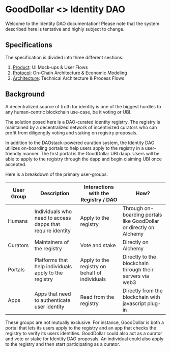 # GoodDollar <> Identity DAO

Welcome to the Identity DAO documentation! Please note that the system described here is tentative and highly subject to change.

## Specifications

The specification is divided into three different sections:

1. [Product](./docs/product.md): UI Mock-ups & User Flows  
2. [Protocol](./docs/protocol.md): On-Chain Architecture & Economic Modeling  
3. [Architecture](./docs/architecture.md): Technical Architecture & Process Flows  

## Background 

A decentralized source of truth for identity is one of the biggest hurdles to any human-centric blockchain use-case, be it voting or UBI.

The solution posed here is a DAO-curated identity registry. The registry is maintained by a decentralized network of incentivized curators who can profit from diligengtly voting and staking on registry proposals.

In addition to the DAOstack-powered curation system, the Identity DAO utilizes on-boarding portals to help users apply to the registry in a user-friendly manner. The first portal is the GoodDollar UBI dapp. Users will be able to apply to the registry through the dapp and begin claiming UBI once accepted.

Here is a breakdown of the primary user-groups:

| User Group | Description | Interactions with the Registry / DAO | How? |
|-|-|-|-|
| Humans | Individuals who need to access dapps that require identity | Apply to the registry | Through on-boarding portals like GoodDollar or directly on Alchemy |
| Curators | Maintainers of the registry |  Vote and stake | Directly on Alchemy |
| Portals | Platforms that help individuals apply to the registry | Apply to the registry on behalf of individuals | Directly to the blockchain through their servers via web3 |  
| Apps | Apps that need to authenticate user identity | Read from the registry | Directly from the blockchain with javascript plug-in |

These groups are not mutually exclusive. For instance, GoodDollar is both a portal that lets its users apply to the registry and an app that checks the registry to verify its users identities. GoodDollar could also act as a curator and vote or stake for Identity DAO proposals. An individual could also apply to the registry and then start participating as a curator.
